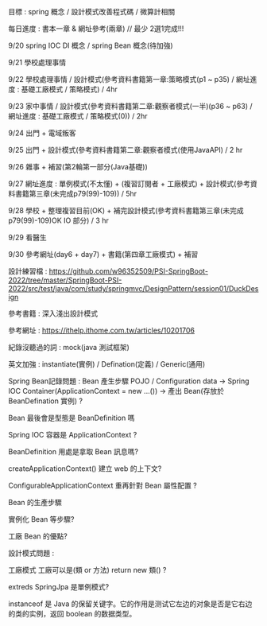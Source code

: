 目標 : spring 概念 / 設計模式改善程式碼 / 微算計相關

每日進度 : 書本一章 & 網址參考(兩章) // 最少 2選1完成!!! 


9/20 spring IOC DI 概念 / spring Bean 概念(待加強)

9/21 學校處理事情

9/22 學校處理事情 / 設計模式(參考資料書籍第一章:策略模式(p1 ~ p35)  / 網址進度 : 基礎工廠模式 / 策略模式)           / 4hr

9/23 家中事情    / 設計模式(參考資料書籍第二章:觀察者模式(一半)(p36 ~ p63) / 網址進度 : 基礎工廠模式 / 策略模式(0)) / 2hr

9/24 出門 + 電域叛客

9/25 出門 + 設計模式(參考資料書籍第二章:觀察者模式(使用JavaAPI) / 2 hr

9/26 雜事 + 補習(第2輪第一部分(Java基礎))

9/27 網址進度 : 單例模式(不太懂) + (複習訂閱者 + 工廠模式) + 設計模式(參考資料書籍第三章(未完成p79(99)-109)) / 5hr 

9/28 學校 + 整理複習目前(OK) + 補完設計模式(參考資料書籍第三章(未完成p79(99)-109)OK IO 部分) / 3 hr

9/29 看醫生

9/30 參考網址(day6 + day7) + 書籍(第四章工廠模式) + 補習


設計練習檔 : https://github.com/w96352509/PSI-SpringBoot-2022/tree/master/SpringBoot-PSI-2022/src/test/java/com/study/springmvc/DesignPattern/session01/DuckDesign

參考書籍 : 深入淺出設計模式 

參考網址 : https://ithelp.ithome.com.tw/articles/10201706

紀錄沒聽過的詞 : mock(java 測試框架)

英文加強 : instantiate(實例) / Defination(定義) / Generic(通用)

Spring Bean記錄問題 : Bean 產生步驟 POJO / Configuration data -> Spring IOC Container(ApplicationContext = new ...()) -> 產出 Bean(存放於 BeanDefination 實例) ?

Bean 最後會是型態是 BeanDefinition 嗎 

Spring IOC 容器是 ApplicationContext ? 

BeanDefinition 用處是拿取 Bean 訊息嗎?

createApplicationContext() 建立 web 的上下文?

ConfigurableApplicationContext	重再針對 Bean 屬性配置 ?

Bean 的生產步驟 

實例化 Bean 等步驟?

工廠 Bean 的優點?

設計模式問題 :

  工廠模式 工廠可以是(類 or 方法) return new 類() ? 

  extreds SpringJpa 是單例模式?

instanceof 是 Java 的保留关键字。它的作用是测试它左边的对象是否是它右边的类的实例，返回 boolean 的数据类型。
